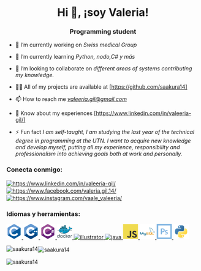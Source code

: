 <h1 align="center">Hi 👋, ¡soy Valeria!</h1>
<h3 align="center">Programming student</h3>


- 🔭 I’m currently working on *Swiss medical Group*

- 🌱 I’m currently learning *Python, nodo,C# y más*

- 👯 I’m looking to collaborate on *different areas of systems contributing my knowledge.*

- 👨‍💻 All of my projects are available at [https://github.com/saakura14]

- 📫 How to reach me *valeeria.gil@gmail.com*

- 📄 Know about my experiences [https://www.linkedin.com/in/valeeria-gil/]

- ⚡ Fun fact *I am self-taught, I am studying the last year of the technical degree in programming at the UTN. I want to acquire new knowledge and develop myself, putting all my experience, responsibility and professionalism into achieving goals both at work and personally.*

<h3 align="left">Conecta conmigo:</h3>
<p align ="izquierda">
    <a href="https://www.linkedin.com/en/valeeria-gil/" target="blank">
        <img align="center" src="https://raw.githubusercontent.com/rahuldkjain/github-profile-readme-generator/master/src/images/icons/Social/linked-in-alt.svg" alt="https://www.linkedin.com/in/valeeria-gil/" heigh="30" width="40" />
    </a>
    <a href="https://fb.com/valeria.gil.14/" target="blank">
        <img align="center" src="https://raw.githubusercontent.com/rahuldkjain/github-profile-readme-generator/master/src/images/icons/Social/facebook.svg" alt="https://www.facebook.com/valeria.gil.14/" heigh="30" width="40" />
    </a>
    <a href="https://instagram.com/vaale_valeeria/" target="blank">
        <img align="center" src="https://raw.githubusercontent.com/rahuldkjain/github-profile-readme-generator/master/src/images/icons/Social/instagram.svg" alt="https://www.instagram.com/vaale_valeeria/" height="30" width="40" />
    </a>
</p>

<h3 align="left">Idiomas y herramientas:</h3>
<p align="left"> 
    <a href="https://www.cprogramming.com/" target="_blank" rel="noreferrer">
        <img src="https://raw.githubusercontent.com/devicons/devicon/master/icons/c/c-original.svg" alt="c" width="40" height="40"/>
        </a>
        <a href="https://www.w3schools.com/cpp/" target="_blank" rel="noreferrer"> 
            <img src="https://raw.githubusercontent.com/devicons/devicon/master/icons/cplusplus/cplusplus-original.svg" alt=" cplusplus" width="40" height="40"/>
        </a>
        <a href="https://www.w3schools.com/cs/" target="_blank" rel="noreferrer">
            <img src ="https://raw.githubusercontent.com/devicons/devicon/master/icons/csharp/csharp-original.svg" alt="csharp" width="40" height="40"/>
        </a>
        <a href ="https://www.docker.com/" target="_blank" rel="noreferrer">
            <img src="https://raw.githubusercontent.com/devicons/devicon/master/icons/docker/docker-original-wordmark.svg" alt="docker" width="40" height="40"/>
        </a>
        <a href="https://www.adobe.com/in/products/illustrator.html " target="_blank" rel="noreferrer">
            <img src="https://www.vectorlogo.zone/logos/adobe_illustrator/adobe_illustrator-icon.svg" alt="illustrator" width="40" height="40"/>
        </a>
        <a href="https://www.java.com" target="_blank" rel="noreferrer">
            <img src="https://raw.githubusercontent.com/devicons /devicon/master/icons/java/java-original.svg" alt="java" width="40" height="40"/>
        </a>
        <a href="https://developer.mozilla.org /en-US/docs/Web/JavaScript" target="_blank" rel="noreferrer">
            <img src="https://raw.githubusercontent.com/devicons/devicon/master/icons/javascript/javascript-original.svg" alt="javascript" width="40" heigh="40"/>
        </a>
        <a href="https://www.mysql.com/" target="_blank" rel="noreferrer">
            <img src="https://raw.githubusercontent.com/devicons/devicon/master/icons/mysql/mysql-original-wordmark.svg" alt="mysql" width="40" height="40"/ >
        </a>
        <a href="https://www.photoshop.com/en" target="_blank" rel="noreferrer">
            <img src="https://raw.githubusercontent.com/devicons/devicon/master/icons/photoshop/photoshop-line.svg" alt="photoshop" width="40" height="40"/>
        </a>
        <a href="https://www.python.org" target="_blank" rel="noreferrer">
            <img src="https://raw.githubusercontent.com/devicons/devicon/master/icons/python/python-original.svg" alt="python" width="40" heigh="40"/>
        </a>
        </p>

<p>
    <img align="left" src="https://github-readme-stats.vercel.app/api/top-langs?username=saakura14&show_icons=true&locale=en&layout=compact" alt="saakura14" />
</p>

<p>
    <img align="center" src="https://github-readme-stats.vercel.app/api?username=saakura14&show_icons=true&locale=en" alt="saakura14" />
</p>

<p>
    <img align="center" src="https://github-readme-streak-stats.herokuapp.com/?user=saakura14" alt="saakura14" />
</p>
